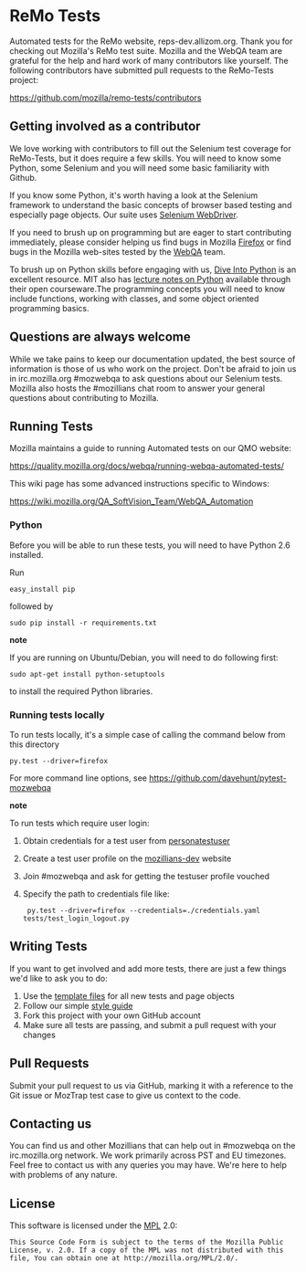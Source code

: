 ReMo Tests
=========

Automated tests for the ReMo website, reps-dev.allizom.org. Thank you for checking out Mozilla's ReMo test suite. Mozilla and the WebQA team are grateful for the help and hard work of many contributors like yourself. The following contributors have submitted pull requests to the ReMo-Tests project:

https://github.com/mozilla/remo-tests/contributors

Getting involved as a contributor
------------------------------------------

We love working with contributors to fill out the Selenium test coverage for ReMo-Tests, but it does require a few skills.   You will need to know some Python, some Selenium and you will need some basic familiarity with Github.

If you know some Python, it's worth having a look at the Selenium framework to understand the basic concepts of browser based testing and especially page objects. Our suite uses [Selenium WebDriver][webdriver].

If you need to brush up on programming but are eager to start contributing immediately, please consider helping us find bugs in Mozilla [Firefox][firefox] or find bugs in the Mozilla web-sites tested by the [WebQA][webqa] team.

To brush up on Python skills before engaging with us, [Dive Into Python][dive] is an excellent resource.  MIT also has [lecture notes on Python][mit] available through their open courseware.The programming concepts you will need to know include functions, working with classes, and some object oriented programming basics.

[mit]: http://ocw.mit.edu/courses/electrical-engineering-and-computer-science/6-189-a-gentle-introduction-to-programming-using-python-january-iap-2011/
[dive]: http://www.diveintopython.net/toc/index.html
[webqa]: http://quality.mozilla.org/teams/web-qa/
[firefox]: http://quality.mozilla.org/teams/desktop-firefox/
[webdriver]: http://seleniumhq.org/docs/03_webdriver.html

Questions are always welcome
----------------------------
While we take pains to keep our documentation updated, the best source of information is those of us who work on the project.  Don't be afraid to join us in irc.mozilla.org #mozwebqa to ask questions about our Selenium tests.  Mozilla also hosts the #mozillians chat room to answer your general questions about contributing to Mozilla.

[mozwebqa]:http://02.chat.mibbit.com/?server=irc.mozilla.org&channel=#mozwebqa
[remo]:http://02.chat.mibbit.com/?server=irc.mozilla.org&channel=#remo


Running Tests
-------------
Mozilla maintains a guide to running Automated tests on our QMO website:

https://quality.mozilla.org/docs/webqa/running-webqa-automated-tests/

This wiki page has some advanced instructions specific to Windows:

https://wiki.mozilla.org/QA_SoftVision_Team/WebQA_Automation


### Python
Before you will be able to run these tests, you will need to have Python 2.6 installed.

Run

    easy_install pip

followed by

    sudo pip install -r requirements.txt

__note__

If you are running on Ubuntu/Debian, you will need to do following first:

    sudo apt-get install python-setuptools
    
to install the required Python libraries.

### Running tests locally

To run tests locally, it's a simple case of calling the command below from this directory

    py.test --driver=firefox

For more command line options, see https://github.com/davehunt/pytest-mozwebqa

__note__

To run tests which require user login:

1. Obtain credentials for a test user from [personatestuser][testuser]
2. Create a test user profile on the [mozillians-dev][remo] website
3. Join #mozwebqa and ask for getting the testuser profile vouched
4. Specify the path to credentials file like:

        py.test --driver=firefox --credentials=./credentials.yaml tests/test_login_logout.py 

[testuser]:http://personatestuser.org/
[remo]:https://mozillians-dev.allizom.org/en-US/


Writing Tests
-------------

If you want to get involved and add more tests, there are just a few things
we'd like to ask you to do:

1. Use the [template files][GitHub Templates] for all new tests and page objects
2. Follow our simple [style guide][Style Guide]
3. Fork this project with your own GitHub account
4. Make sure all tests are passing, and submit a pull request with your changes

[GitHub Templates]: https://github.com/mozilla/mozwebqa-test-templates
[Style Guide]: https://wiki.mozilla.org/QA/Execution/Web_Testing/Docs/Automation/StyleGuide


Pull Requests
---------------------
Submit your pull request to us via GitHub, marking it with a reference to the Git issue or MozTrap test case to give us context to the code.

Contacting us
--------------------
You can find us and other Mozillians that can help out in #mozwebqa on the irc.mozilla.org network. We work primarily across PST and EU timezones.
Feel free to contact us with any queries you may have. We're here to help with problems of any nature.

License
-------
This software is licensed under the [MPL] 2.0:

    This Source Code Form is subject to the terms of the Mozilla Public
    License, v. 2.0. If a copy of the MPL was not distributed with this
    file, You can obtain one at http://mozilla.org/MPL/2.0/.

[MPL]: http://www.mozilla.org/MPL/2.0/
